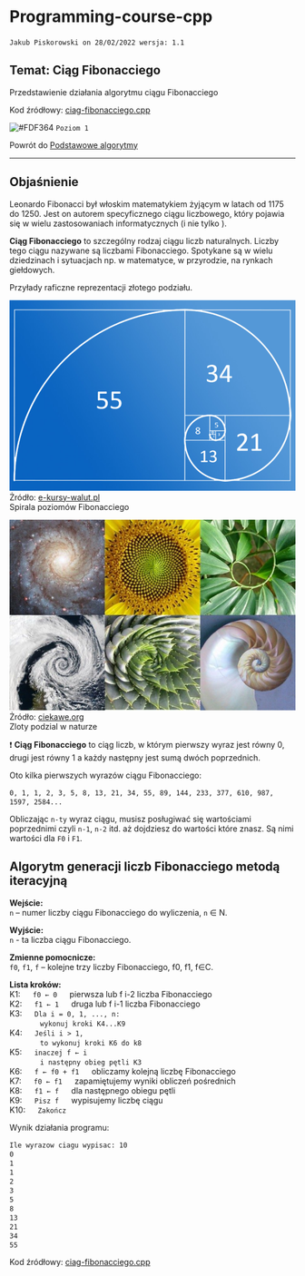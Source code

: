 # Programming-course-cpp

`Jakub Piskorowski on 28/02/2022 wersja: 1.1`

## Temat: Ciąg Fibonacciego

Przedstawienie działania algorytmu ciągu Fibonacciego

Kod źródłowy:
[ciag-fibonacciego.cpp](ciag-fibonacciego.cpp)

![#FDF364](https://via.placeholder.com/15/FDF364/000000?text=+) `Poziom 1`

Powrót do [Podstawowe algorytmy](/2-algorytmika/2-2-podstawowe-algorytmy/README.md)

---

## Objaśnienie

Leonardo Fibonacci był włoskim matematykiem żyjącym w latach od 1175 do 1250. Jest on autorem specyficznego ciągu liczbowego, który pojawia się w wielu zastosowaniach informatycznych (i nie tylko ).

**Ciąg Fibonacciego** to szczególny rodzaj ciągu liczb naturalnych. Liczby tego ciągu nazywane są liczbami Fibonacciego. Spotykane są w wielu dziedzinach i sytuacjach np. w matematyce, w przyrodzie, na rynkach giełdowych.

Przyłady raficzne reprezentacji złotego podziału.

![spirala poziomow Fibonacciego](img/spirala-poziomow-fibonacciego.jpg)
Żródło: [e-kursy-walut.pl](https://e-kursy-walut.pl/warto-wiedziec/poziomy-fibonacciego-dzialaja-na-bitcoinie/) \
Spirala poziomów Fibonacciego

![zloty podzial w naturze](img/zloty-podzial-w-naturze.jpg)
Żródło: [ciekawe.org](https://ciekawe.org/2016/06/18/geometria-roslin-ciag-fibonacciego-w-przyrodzie/) \
Zloty podzial w naturze

:exclamation: **Ciąg Fibonacciego** to ciąg liczb, w którym pierwszy wyraz jest równy 0, drugi jest równy 1 a każdy następny jest sumą dwóch poprzednich.

Oto kilka pierwszych wyrazów ciągu Fibonacciego:

```text
0, 1, 1, 2, 3, 5, 8, 13, 21, 34, 55, 89, 144, 233, 377, 610, 987, 1597, 2584...
```

Obliczając `n-ty` wyraz ciągu, musisz posługiwać się wartościami poprzednimi czyli `n-1`, `n-2` itd. aż dojdziesz do wartości które znasz. Są nimi wartości dla `F0` i `F1`.

## Algorytm generacji liczb Fibonacciego metodą iteracyjną

**Wejście:**\
`n` – numer liczby ciągu Fibonacciego do wyliczenia, `n` ∈ N.

**Wyjście:**\
`n` - ta liczba ciągu Fibonacciego.

**Zmienne pomocnicze:**\
`f0`, `f1`, `f` – kolejne trzy liczby Fibonacciego, f0, f1, f∈C.

**Lista kroków:**\
K1: &emsp; `f0 ← 0` &emsp; pierwsza lub f i-2 liczba Fibonacciego \
K2: &emsp; `f1 ← 1` &emsp; druga lub f i-1 liczba Fibonacciego \
K3: &emsp; `Dla i = 0, 1, ..., n:` \
&emsp; &emsp; &emsp; `wykonuj kroki K4...K9` \
K4: &emsp; `Jeśli i > 1,` \
&emsp; &emsp; &emsp; `to wykonuj kroki K6 do k8` \
K5: &emsp; `inaczej f ← i` \
&emsp; &emsp; &emsp; `i następny obieg pętli K3` \
K6: &emsp; `f ← f0 + f1` &emsp; obliczamy kolejną liczbę Fibonacciego \
K7: &emsp; `f0 ← f1` &emsp; zapamiętujemy wyniki obliczeń pośrednich \
K8: &emsp; `f1 ← f` &emsp; dla następnego obiegu pętli \
K9: &emsp; `Pisz f` &emsp; wypisujemy liczbę ciągu\
K10: &emsp; `Zakończ`

Wynik działania programu:

```text
Ile wyrazow ciagu wypisac: 10
0
1
1
2
3
5
8
13
21
34
55
```

Kod źródłowy: [ciag-fibonacciego.cpp](ciag-fibonacciego.cpp)

<!--Źródło: [matura-informatyka.pl](https://www.matura-informatyka.pl/programowanie/ciag-liczby-fibonacciego)-->